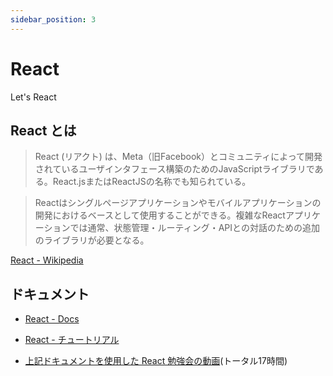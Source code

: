 ```yaml
---
sidebar_position: 3
---
```


# React

Let's React

## React とは

> React (リアクト) は、Meta（旧Facebook）とコミュニティによって開発されているユーザインタフェース構築のためのJavaScriptライブラリである。React.jsまたはReactJSの名称でも知られている。

> Reactはシングルページアプリケーションやモバイルアプリケーションの開発におけるベースとして使用することができる。複雑なReactアプリケーションでは通常、状態管理・ルーティング・APIとの対話のための追加のライブラリが必要となる。

[React - Wikipedia](https://ja.wikipedia.org/wiki/React)

## ドキュメント

- [React - Docs](https://ja.reactjs.org/docs/getting-started.html)
- [React - チュートリアル](https://ja.reactjs.org/tutorial/tutorial.html)


- [上記ドキュメントを使用した React 勉強会の動画](http://172.16.9.137/seminars/NoNameSeminar/)(トータル17時間)
